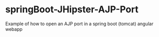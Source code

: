 # springBoot-JHipster-AJP-Port
Example of how to open an AJP port in a spring boot (tomcat) angular webapp
